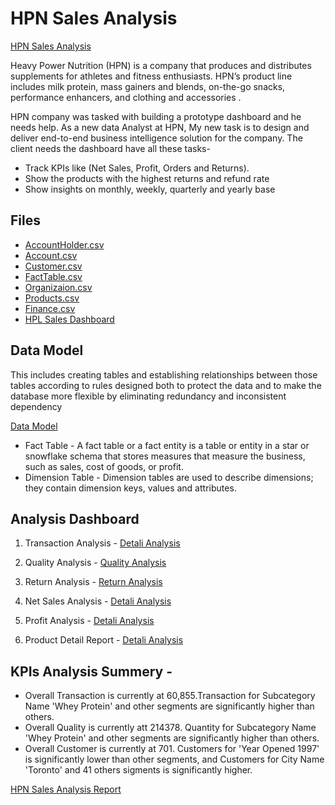 # HPN Sales Analysis

[HPN Sales Analysis ](https://app.powerbi.com/groups/me/reports/5008b81e-993e-4a30-8aba-a6d7a2872317/ReportSection5c5cfc46dacb3ee7dd51?experience=power-bi) 

Heavy Power Nutrition (HPN) is a company that produces and distributes supplements for athletes and fitness enthusiasts. HPN’s product line includes milk protein, mass gainers and blends, on-the-go snacks, performance enhancers, and clothing and accessories .

HPN company was tasked with building a prototype dashboard and he needs help. As a new data Analyst at HPN, My new task is to design and deliver end-to-end business intelligence solution for the company.
The client needs the dashboard have all these tasks- 
* Track KPIs like (Net Sales, Profit, Orders and Returns).
* Show the products with the highest returns and refund rate
* Show insights on monthly, weekly, quarterly and yearly base

## Files
* [AccountHolder.csv](HPN_sales_dshboard/AccountHolder.csv)
* [Account.csv](HPN_sales_dshboard/Account.csv)
* [Customer.csv](HPN_sales_dshboard/Customer.csv)
* [FactTable.csv](HPN_sales_dshboard/FactTable.csv)
* [Organizaion.csv](HPN_sales_dshboard/Organization.csv)
* [Products.csv](HPN_sales_dshboard/Products.csv)
* [Finance.csv](HPN_sales_dshboard/Finance.csv)
* [HPL Sales Dashboard](Starter_Code/.pptx)

## Data Model
This includes creating tables and establishing relationships between those tables according to rules 
designed both to protect the data and to make the database more flexible by 
eliminating redundancy and inconsistent dependency

[Data Model](dataModel.png)

* Fact Table - A fact table or a fact entity is a table or entity in a star or snowflake 
schema that stores measures that measure the business, such as sales, cost 
of goods, or profit.
* Dimension Table - Dimension tables are used to describe dimensions; they contain dimension 
keys, values and attributes.

## Analysis Dashboard

1. Transaction Analysis -
        [Detali Analysis](HPN_sales_dshboard/Transaction.png)
   
2. Quality Analysis -
        [Quality Analysis](HPN_sales_dshboard/Quality.png)
   
3. Return Analysis -
        [Return Analysis](HPN_sales_dshboard/Return.png)
   
4. Net Sales Analysis -
        [Detali Analysis](HPN_sales_dshboard/Sales.png)
   
5. Profit Analysis -
        [Detali Analysis](HPN_sales_dshboard/Profit.png)
   
6. Product Detail Report -
        [Detali Analysis](HPN_sales_dshboard/ProductDetail.png)


## KPIs Analysis Summery -

* Overall Transaction is currently at 60,855.Transaction for Subcategory Name 'Whey Protein' and other segments are significantly higher than others.
* Overall Quality is currently att 214378. Quantity for Subcategory Name 'Whey Protein' and other segments are significantly higher than others.
* Overall Customer is currently at 701. Customers for 'Year Opened 1997' is significantly lower than other segments, and Customers for City Name 'Toronto' and 41 others sigments is significantly higher.

[HPN Sales Analysis Report ](https://app.powerbi.com/groups/me/reports/5008b81e-993e-4a30-8aba-a6d7a2872317/ReportSection5c5cfc46dacb3ee7dd51?experience=power-bi) 





